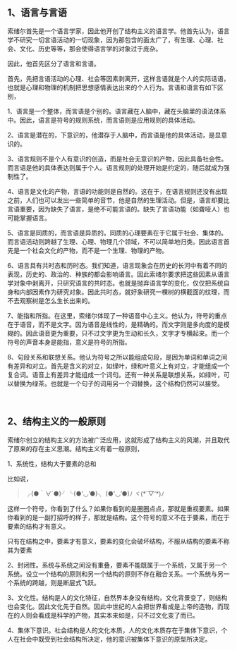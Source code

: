 <h2>1、语言与言语</h2><p data-pid="kLBbn1sF">索绪尔首先是一个语言学家，因此他开创了结构主义的语言学。他首先认为，语言学不研究一切言语活动的一切现象，因为那包含的面太广了，有生理、心理、社会、文化、历史等等，那会使得语言学的对象过于庞杂。</p><p data-pid="L-bW-m_f">因此，他首先区分了语言和言语。</p><p data-pid="HDZOmvDP">首先，先把言语活动的心理、社会等因素剥离开，这样言语就是个人的实际话语，也就是心理和物理的机制把思想感情表达出来的个人行为。言语和语言有如下区别，</p><p data-pid="_ggRLq8S">1、语言是一个整体，而言语是个别的。语言藏在人脑中，藏在头脑里的语法体系中。因此，语言是符号的规则系统，而言语则是应用规则的具体活动。</p><p data-pid="kiaKzDf2">2、语言是潜在的，下意识的，他潜存于人脑中，而言语是他的具体活动，是显意识的。</p><p data-pid="Ke5NZGBY">3、语言规则不是个人有意识的创造，而是社会无意识的产物，因此具备社会性。而言语是他的具体表达则属于个人。语言规则的处理开始是约定的，随后就成为强制性了。</p><p data-pid="nEEDDkgk">4、语言是文化的产物，言语的功能则是自然的。这在于，在语言规则还没有出现之前，人们也可以发出一些简单的音节，他是自然的生理活动。但是，语言却要比言语重要，因为缺失了语言，是绝不可能言语的。缺失了言语功能（如聋哑人）也可能掌握语言。</p><p data-pid="JcPdABo9">5、语言是同质的，而言语是异质的。同质的心理要素在于它属于社会、集体的。而言语活动则跨越了生理、心理、物理几个领域，不可以简单地归类。因此语言首先是一个社会文化的产物，而不是一个生理、物理的产物。</p><p data-pid="iGKjUgjI">6、语言具有共时态和历时态。我们知道，语言现象会在历史的长河中有着不同的表现，历史的、政治的、种族的都会影响语言。因此索绪尔要求把这些因素从语言学对象中剥离开，只研究语言的共时态。也就是抛弃语言学的变化，仅仅把系统自身和内部因素作为研究对象。因此共时态，就好象研究一棵树的横截面的纹理，而不去观察树是怎么生长出来的。</p><p data-pid="c7z3ACC2">7、能指和所指。在这里，索绪尔体现了一种语音中心主义。他认为，符号的重点在于语音，而不是文字。因为语音是线性的，是精确的。而文字则是多向度的是模糊的。因此语音更为重要，只不过文字更为生动和长久，文字才专横起来。而一个符号的声音本身是能指，意义是符号的所指。</p><p data-pid="yIyPpJ3d">8、句段关系和联想关系。他认为符号之所以能组成句段，是因为单词和单词之间有差异和对立。首先是含义的对立，如绿叶，绿和叶意义上有对立，才能组成一个复合词。语音上有差异才能组成一个词句。还有一种关系是联想关系，如绿叶，可以替换为绿茶。也就是一个句子的词用另一个词替换，这个结构仍然可以接受。</p><p class="ztext-empty-paragraph"><br/></p><h2>2、结构主义的一般原则</h2><p data-pid="W2G0MKEN">索绪尔创立的结构主义的方法被广泛应用，这就形成了结构主义的风潮，并且取代了原来的存在主义思潮。结构主义有着一般原则，</p><p data-pid="iO1oxoIf">1、系统性，结构大于要素的总和</p><p data-pid="1nRZm1WE">比如说，</p><blockquote data-pid="Veu_Ible">╭(●｀∀´●)╯╰(●’◡’●)╮ (●’◡’●)ﾉ ヾ(*´▽‘*)ﾉ</blockquote><p data-pid="N9R2Pm4u">这样一个符号，你看到了什么？如果你看到的是圈圈点点，那就是重视要素。如果你看到的是一副打招呼的样子，那就是结构。这个符号的意义不在于要素，而在于要素的结构才有意义。</p><p data-pid="JT7pYnIx">只有在结构之中，要素才有意义，要素的变化会破坏结构，不服从结构的要素不称其为要素</p><p data-pid="i6I3L3eS">2、封闭性。系统与系统之间没有重叠，要素不能既属于一个系统，又属于另一个系统。设立一个结构的原则和另一个结构的原则不存在融合关系。一个系统与另一个系统的跨越，则是断层式飞跃。</p><p data-pid="qApeCizJ">3、文化性。结构是人的文化特征，自然界本身没有结构，文化背景变了，则结构也会变化。因此文化先于自然。因此中世纪的人会把世界看成是上帝的造物，而现在的人则会看成是科学的产物，其实本来如是，只不过文化变了而已。</p><p data-pid="SvrB96Hl">4、集体下意识。社会结构是人的文化本质，人的文化本质存在于集体下意识，个人在社会中既受到社会结构所决定，他的意识被集体下意识的原型所决定。</p><p></p><p></p><p></p>
